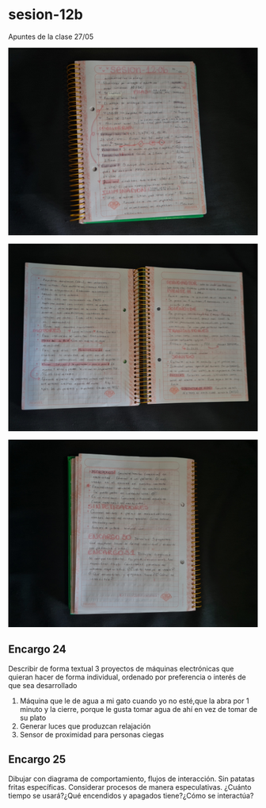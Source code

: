 # sesion-12b

Apuntes de la clase 27/05

![apuntes_12b_1.jpg](./archivos/apuntes_12b_1.jpg)

![apuntes_12b_2.jpg](./archivos/apuntes_12b_2.jpg)

![apuntes_12b_3.jpg](./archivos/apuntes_12b_3.jpg)

## Encargo 24

Describir de forma textual 3 proyectos de máquinas electrónicas que quieran hacer de forma individual, ordenado por preferencia o interés de que sea desarrollado

1. Máquina que le de agua a mi gato cuando yo no esté,que la abra por 1 minuto y la cierre, porque le gusta tomar agua de ahí en vez de tomar de su plato
2. Generar luces que produzcan relajación
3. Sensor de proximidad para personas ciegas

## Encargo 25

Dibujar con diagrama de comportamiento, flujos de interacción. Sin patatas fritas específicas. Considerar procesos de manera especulativas. ¿Cuánto tiempo se usará?¿Qué encendidos y apagados tiene?¿Cómo se interactúa?
